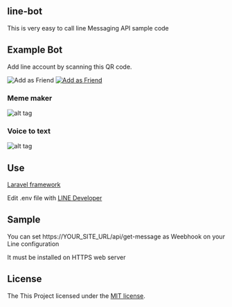 
## line-bot
This is very easy to call line Messaging API sample code

## Example Bot
Add line account by scanning this QR code.

![Add as Friend](http://qr-official.line.me/L/yviiBkjn11.png)
[![Add as Friend](https://scdn.line-apps.com/n/line_add_friends/btn/en.png)](https://line.me/R/ti/p/%40cdg3048q)

### Meme maker
![alt tag](https://raw.githubusercontent.com/mjniuz/bot-php/master/meme_maker.gif)

### Voice to text
![alt tag](https://raw.githubusercontent.com/mjniuz/bot-php/master/voice_demo.gif)

## Use
[Laravel framework](https://github.com/laravel/laravel)

Edit .env file with [LINE Developer](https://developers.line.me/messaging-api/getting-started#set_up_bot)

## Sample 
You can set https://YOUR_SITE_URL/api/get-message as Weebhook on your Line configuration

It must be installed on HTTPS web server

## License

The This Project licensed under the [MIT license](http://opensource.org/licenses/MIT).
